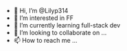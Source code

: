 - 👋 Hi, I’m @Lilyp314
- 👀 I’m interested in FF
- 🌱 I’m currently learning full-stack dev
- 💞️ I’m looking to collaborate on ...
- 📫 How to reach me ...

<!---
Lilyp314/Lilyp314 is a ✨ special ✨ repository because its `README.md` (this file) appears on your GitHub profile.
You can click the Preview link to take a look at your changes.
--->

